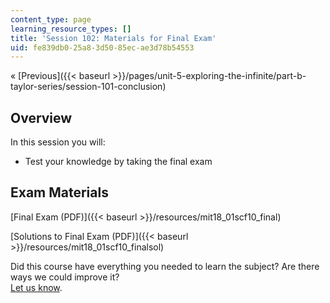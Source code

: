 ```yaml
---
content_type: page
learning_resource_types: []
title: 'Session 102: Materials for Final Exam'
uid: fe839db0-25a8-3d50-85ec-ae3d78b54553
---
```


« [Previous]({{< baseurl >}}/pages/unit-5-exploring-the-infinite/part-b-taylor-series/session-101-conclusion)

Overview
--------

In this session you will:

*   Test your knowledge by taking the final exam

Exam Materials
--------------

[Final Exam (PDF)]({{< baseurl >}}/resources/mit18_01scf10_final)

[Solutions to Final Exam (PDF)]({{< baseurl >}}/resources/mit18_01scf10_finalsol)

Did this course have everything you needed to learn the subject? Are there ways we could improve it?  
[Let us know](/jsp/feedback.jsp?Referer=OCWScholar).
